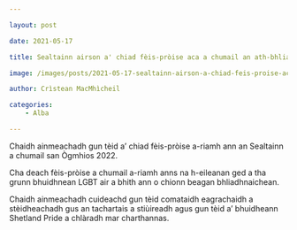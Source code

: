 ```yaml
---

layout: post

date: 2021-05-17

title: Sealtainn airson a' chiad fèis-pròise aca a chumail an ath-bhliadhna

image: /images/posts/2021-05-17-sealtainn-airson-a-chiad-feis-proise-aca-a-chumail-an-ath-bhliadhna.webp

author: Crìstean MacMhìcheil

categories:
    - Alba

---
```


Chaidh ainmeachadh gun tèid a’ chiad fèis-pròise a-riamh ann an Sealtainn a chumail san Ògmhios 2022.

Cha deach fèis-pròise a chumail a-riamh anns na h-eileanan ged a tha grunn bhuidhnean LGBT air a bhith ann o chionn beagan bhliadhnaichean.

Chaidh ainmeachadh cuideachd gun tèid comataidh eagrachaidh a stèidheachadh gus an tachartais a stiùireadh agus gun tèid a’ bhuidheann Shetland Pride a chlàradh mar charthannas.
